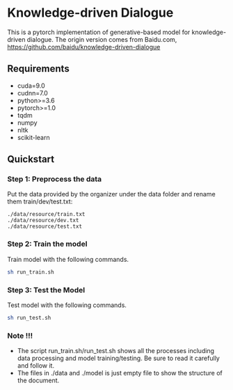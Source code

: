 Knowledge-driven Dialogue
=============================

This is a pytorch implementation of generative-based model for knowledge-driven dialogue. The origin version comes from Baidu.com, https://github.com/baidu/knowledge-driven-dialogue

## Requirements

* cuda=9.0
* cudnn=7.0
* python>=3.6
* pytorch>=1.0
* tqdm
* numpy
* nltk
* scikit-learn

## Quickstart

### Step 1: Preprocess the data

Put the data provided by the organizer under the data folder and rename them  train/dev/test.txt: 

```
./data/resource/train.txt
./data/resource/dev.txt
./data/resource/test.txt
```

### Step 2: Train the model

Train model with the following commands.

```bash
sh run_train.sh
```

### Step 3: Test the Model

Test model with the following commands.

```bash
sh run_test.sh
```

### Note !!!

* The script run_train.sh/run_test.sh shows all the processes including data processing and model training/testing. Be sure to read it carefully and follow it.
* The files in ./data and ./model is just empty file to show the structure of the document.
